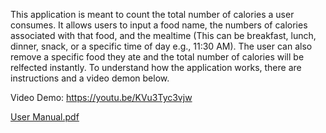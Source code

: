This application is meant to count the total number of calories a user consumes. It allows users to input a food name, the numbers of calories associated with that food, and the mealtime (This can be breakfast, lunch, dinner, snack, or a specific time of day e.g., 11:30 AM). The user can also remove a specific food they ate and the total number of calories will be relfected instantly. To understand how the application works, there are instructions and a video demon below. 

Video Demo: https://youtu.be/KVu3Tyc3vjw


[User Manual.pdf](https://github.com/BcOp10/HealthyAndFit/files/10114331/User.Manual.pdf)

